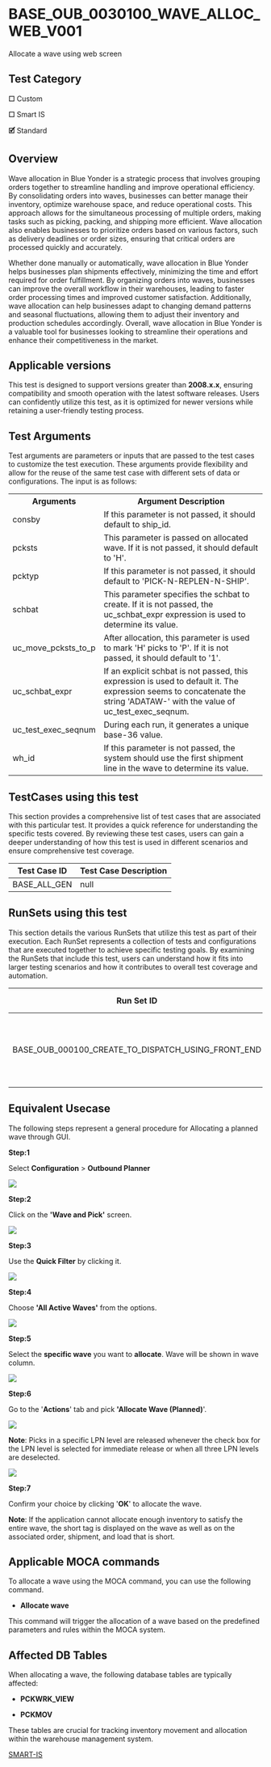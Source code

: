 
# **BASE_OUB_0030100_WAVE_ALLOC_WEB_V001**


<!-- SMART_DOC_GEN_TEST_DESCR - Start -->
Allocate a wave using web screen
<!-- SMART_DOC_GEN_TEST_DESCR - End -->

## **Test Category**
**☐** Custom

**☐** Smart IS

**🗹** Standard

## **Overview**
Wave allocation in Blue Yonder is a strategic process that involves
grouping orders together to streamline handling and improve operational
efficiency. By consolidating orders into waves, businesses can better
manage their inventory, optimize warehouse space, and reduce operational
costs. This approach allows for the simultaneous processing of multiple
orders, making tasks such as picking, packing, and shipping more
efficient. Wave allocation also enables businesses to prioritize orders
based on various factors, such as delivery deadlines or order sizes,
ensuring that critical orders are processed quickly and accurately.

Whether done manually or automatically, wave allocation in Blue Yonder
helps businesses plan shipments effectively, minimizing the time and
effort required for order fulfillment. By organizing orders into waves,
businesses can improve the overall workflow in their warehouses, leading
to faster order processing times and improved customer satisfaction.
Additionally, wave allocation can help businesses adapt to changing
demand patterns and seasonal fluctuations, allowing them to adjust their
inventory and production schedules accordingly. Overall, wave allocation
in Blue Yonder is a valuable tool for businesses looking to streamline
their operations and enhance their competitiveness in the market.

## **Applicable versions**

This test is designed to support versions greater than **2008.x.x**,
ensuring compatibility and smooth operation with the latest software
releases. Users can confidently utilize this test, as it is optimized
for newer versions while retaining a user-friendly testing process.

## **Test Arguments**

Test arguments are parameters or inputs that are passed to the test
cases to customize the test execution. These arguments provide
flexibility and allow for the reuse of the same test case with different
sets of data or configurations. The input is as follows:


<!-- SMART_DOC_GEN_TEST_ARG - Start -->
<table>
<tr><th>Arguments</th><th>Argument Description</th></tr>
<tr><td>consby</td><td>If this parameter is not passed, it should default to ship_id.</td></tr>
<tr><td>pcksts</td><td>This parameter is passed on allocated wave. If it is not passed, it should default to 'H'.</td></tr>
<tr><td>pcktyp</td><td>If this parameter is not passed, it should default to 'PICK-N-REPLEN-N-SHIP'.</td></tr>
<tr><td>schbat</td><td>This parameter specifies the schbat to create. If it is not passed, the uc_schbat_expr expression is used to determine its value.</td></tr>
<tr><td>uc_move_pcksts_to_p</td><td>After allocation, this parameter is used to mark 'H' picks to 'P'. If it is not passed, it should default to '1'.</td></tr>
<tr><td>uc_schbat_expr</td><td>If an explicit schbat is not passed, this expression is used to default it. The expression seems to concatenate the string 'ADATAW-' with the value of uc_test_exec_seqnum.</td></tr>
<tr><td>uc_test_exec_seqnum</td><td>During each run, it generates a unique base-36 value.</td></tr>
<tr><td>wh_id</td><td>If this parameter is not passed, the system should use the first shipment line in the wave to determine its value.</td></tr>
</table>
<!-- SMART_DOC_GEN_TEST_ARG - End -->

## **TestCases using this test**

This section provides a comprehensive list of test cases that are associated with this particular test. It provides a quick reference for understanding the specific tests covered. By reviewing these test cases, users can gain a deeper understanding of how this test is used in different scenarios and ensure comprehensive test coverage.


<!-- SMART_DOC_GEN_TEST_CASE_USING_THIS - Start -->
| Test Case ID | Test Case Description |
| ------------ | --------------------- |
| BASE_ALL_GEN | null |

<!-- SMART_DOC_GEN_TEST_CASE_USING_THIS - End -->

## **RunSets using this test**

This section details the various RunSets that utilize this test as part of their execution. Each RunSet represents a collection of tests and configurations that are executed together to achieve specific testing goals. By examining the RunSets that include this test, users can understand how it fits into larger testing scenarios and how it contributes to overall test coverage and automation.


<!-- SMART_DOC_GEN_RUN_SET_USING_THIS - Start -->
| Run Set ID | Run Set Description |
| ---------- | ------------------- |
| BASE_OUB_000100_CREATE_TO_DISPATCH_USING_FRONT_END | create order, plan, allocate (web), release, pick, dispatch |

<!-- SMART_DOC_GEN_RUN_SET_USING_THIS - End -->

## **Equivalent Usecase**

The following steps represent a general procedure for Allocating a
planned wave through GUI.

**Step:1**

Select **Configuration** > **Outbound Planner**

![](BASE_OUB_0030100_WAVE_ALLOC_WEB_V001/image1.png)

**Step:2**

Click on the **\'Wave and Pick\'** screen.

![](BASE_OUB_0030100_WAVE_ALLOC_WEB_V001/image2.png)

**Step:3**

Use the **Quick Filter** by clicking it.

![](BASE_OUB_0030100_WAVE_ALLOC_WEB_V001/image3.png)

**Step:4**

Choose **\'All Active Waves\'** from the options.

![](BASE_OUB_0030100_WAVE_ALLOC_WEB_V001/image4.png)

**Step:5**

Select the **specific wave** you want to **allocate**. Wave will be
shown in wave column.

![](BASE_OUB_0030100_WAVE_ALLOC_WEB_V001/image5.png)

**Step:6**

Go to the \'**Actions**\' tab and pick **\'Allocate Wave (Planned)**\'.

![](BASE_OUB_0030100_WAVE_ALLOC_WEB_V001/image6.png)

**Note**: Picks in a specific LPN level are released whenever the check
box for the LPN level is selected for immediate release or when all
three LPN levels are deselected.

![](BASE_OUB_0030100_WAVE_ALLOC_WEB_V001/image7.png)

**Step:7**

Confirm your choice by clicking \'**OK**\' to allocate the wave.

**Note**: If the application cannot allocate enough inventory to satisfy
the entire wave, the short tag is displayed on the wave as well as on
the associated order, shipment, and load that is short.

## **Applicable MOCA commands**

To allocate a wave using the MOCA command, you can use the following
command.

-   **Allocate wave**

This command will trigger the allocation of a wave based on the
predefined parameters and rules within the MOCA system.

## **Affected DB Tables**

When allocating a wave, the following database tables are typically
affected:

-   **PCKWRK_VIEW**

-   **PCKMOV**

These tables are crucial for tracking inventory movement and allocation
within the warehouse management system.



[SMART-IS](https://www.smart-is.pk) 




